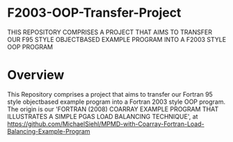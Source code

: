 # F2003-OOP-Transfer-Project
THIS REPOSITORY COMPRISES A PROJECT THAT AIMS TO TRANSFER OUR F95 STYLE OBJECTBASED EXAMPLE PROGRAM INTO A F2003 STYLE OOP PROGRAM

# Overview
This Repository comprises a project that aims to transfer our Fortran 95 style objectbased example program into a Fortran 2003 style OOP program. The origin is our 'FORTRAN (2008) COARRAY EXAMPLE PROGRAM THAT ILLUSTRATES A SIMPLE PGAS LOAD BALANCING TECHNIQUE', at https://github.com/MichaelSiehl/MPMD-with-Coarray-Fortran-Load-Balancing-Example-Program

